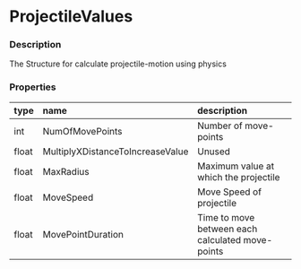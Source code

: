 # ProjectileValues

### Description

The Structure for calculate projectile-motion using physics

### Properties

| type | name | description |
| :--- | :--- | :--- |
| int | NumOfMovePoints | Number of move-points |
| float | MultiplyXDistanceToIncreaseValue | Unused |
| float | MaxRadius | Maximum value at which the projectile |
| float | MoveSpeed | Move Speed of projectile |
| float | MovePointDuration | Time to move between each calculated move-points |

